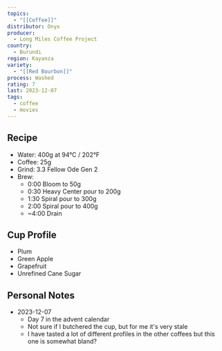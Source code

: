 ```yaml
---
topics:
  - "[[Coffee]]"
distributor: Onyx
producer:
  - Long Miles Coffee Project
country:
  - Burundi
region: Kayanza
variety:
  - "[[Red Bourbon]]"
process: Washed
rating: 7
last: 2023-12-07
tags:
  - coffee
  - movies
---
```

## Recipe

- Water: 400g at 94°C / 202°F
- Coffee: 25g
- Grind: 3.3 Fellow Ode Gen 2
- Brew:
	- 0:00 Bloom to 50g
	- 0:30 Heavy Center pour to 200g
	- 1:30 Spiral pour to 300g
	- 2:00 Spiral pour to 400g
	- ~4:00 Drain

## Cup Profile

- Plum
- Green Apple
- Grapefruit
- Unrefined Cane Sugar

## Personal Notes

- 2023-12-07
	- Day 7 in the advent calendar
	- Not sure if I butchered the cup, but for me it's very stale
	- I have tasted a lot of different profiles in the other coffees but this one is somewhat bland?
